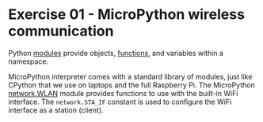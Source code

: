 # Exercise 01 - MicroPython wireless communication

Python
[modules](https://docs.python.org/3/tutorial/modules.html)
provide objects,
[functions](https://docs.python.org/3/tutorial/controlflow.html#defining-functions),
and variables within a namespace.

MicroPython interpreter comes with a standard library of modules, just like CPython that we use on laptops and  the full Raspberry Pi.
The MicroPython
[network.WLAN](https://docs.micropython.org/en/latest/library/network.WLAN.html)
module provides functions to use with the built-in WiFi interface.
The `network.STA_IF` constant is used to configure the WiFi interface as a station (client).
